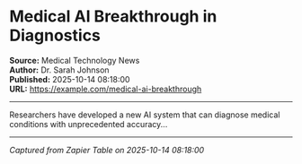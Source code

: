 # Medical AI Breakthrough in Diagnostics

**Source:** Medical Technology News  
**Author:** Dr. Sarah Johnson  
**Published:** 2025-10-14 08:18:00  
**URL:** https://example.com/medical-ai-breakthrough  

---

Researchers have developed a new AI system that can diagnose medical conditions with unprecedented accuracy...

---
*Captured from Zapier Table on 2025-10-14 08:18:00*
